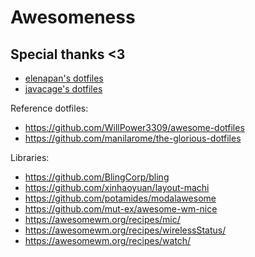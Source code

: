 # Awesomeness

## Special thanks <3
* [elenapan's dotfiles](https://github.com/elenapan/dotfiles)
* [javacage's dotfiles](https://github.com/JavaCafe01/dotfiles)


Reference dotfiles:
* https://github.com/WillPower3309/awesome-dotfiles
* https://github.com/manilarome/the-glorious-dotfiles

Libraries:
* https://github.com/BlingCorp/bling
* https://github.com/xinhaoyuan/layout-machi
* https://github.com/potamides/modalawesome
* https://github.com/mut-ex/awesome-wm-nice
* https://awesomewm.org/recipes/mic/
* https://awesomewm.org/recipes/wirelessStatus/
* https://awesomewm.org/recipes/watch/

